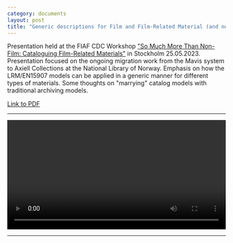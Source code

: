 ```yaml
---
category: documents
layout: post
title: "Generic descriptions for Film and Film-Related Material (and non-film)"
---
```


Presentation held at the FIAF CDC Workshop ["So Much More Than Non-Film: Cataloguing Film-Related Materials"](https://www.fiafnet.org/pages/Training/CDC-Workshop-2023-Film-related-Materials.html) in Stockholm 25.05.2023. Presentation focused on the ongoing migration work from the Mavis system to Axiell Collections at the National Library of Norway. Emphasis on how the LRM/EN15907 models can be applied in a generic manner for different types of materials. Some thoughts on "marrying" catalog models with traditional archiving models.

[Link to PDF](/assets/pdf/CDC-Workshop-25052023.pdf)

---

<video width="100%" controls>
  <source src="assets/mov/CDC-Workshop-25052023.m4v" type="video/mp4">
</video>

---

